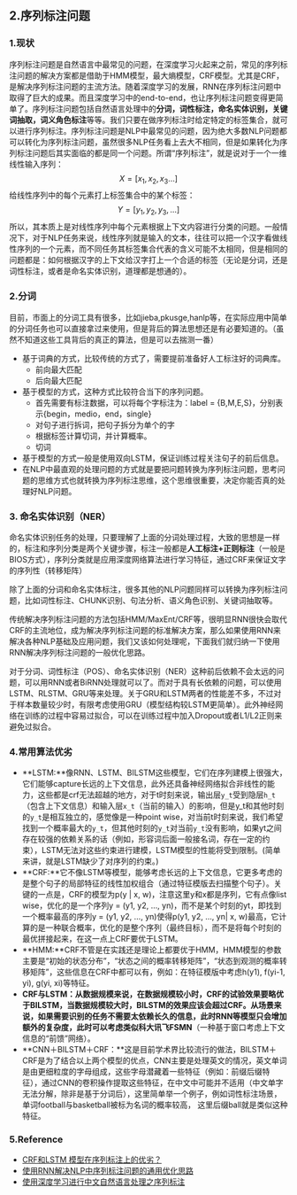 ## 2.序列标注问题

### 1.现状
​	序列标注问题是自然语言中最常见的问题，在深度学习火起来之前，常见的序列标注问题的解决方案都是借助于HMM模型，最大熵模型，CRF模型。尤其是CRF，是解决序列标注问题的主流方法。随着深度学习的发展，RNN在序列标注问题中取得了巨大的成果。而且深度学习中的end-to-end，也让序列标注问题变得更简单了。
​	序列标注问题包括自然语言处理中的**分词，词性标注，命名实体识别，关键词抽取，词义角色标注**等等。我们只要在做序列标注时给定特定的标签集合，就可以进行序列标注。
​	序列标注问题是NLP中最常见的问题，因为绝大多数NLP问题都可以转化为序列标注问题，虽然很多NLP任务看上去大不相同，但是如果转化为序列标注问题后其实面临的都是同一个问题。所谓“序列标注”，就是说对于一个一维线性输入序列：
$$
X = [x_1,x_2,x_3…]
$$
给线性序列中的每个元素打上标签集合中的某个标签：
$$
Y=[y_1,y_2,y_3,...]
$$
​	所以，其本质上是对线性序列中每个元素根据上下文内容进行分类的问题。一般情况下，对于NLP任务来说，线性序列就是输入的文本，往往可以把一个汉字看做线性序列的一个元素，而不同任务其标签集合代表的含义可能不太相同，但是相同的问题都是：如何根据汉字的上下文给汉字打上一个合适的标签（无论是分词，还是词性标注，或者是命名实体识别，道理都是想通的）。

### 2.分词

目前，市面上的分词工具有很多，比如jieba,pkusge,hanlp等，在实际应用中简单的分词任务也可以直接拿过来使用，但是背后的算法思想还是有必要知道的。（虽然不知道这些工具背后的真正的算法，但是可以去揣测一番）

* 基于词典的方式，比较传统的方式了，需要提前准备好人工标注好的词典库。
  * 前向最大匹配
  * 后向最大匹配
* 基于模型的方式，这种方式比较符合当下的序列问题。
  * 首先需要有标注数据，可以将每个字标注为：label = {B,M,E,S}，分别表示{begin，medio，end，single}
  * 对句子进行拆词，把句子拆分为单个的字
  * 根据标签计算切词，并计算概率。
  * 切词
* 基于模型的方式一般是使用双向LSTM，保证训练过程关注句子的前后信息。
* 在NLP中最直观的处理问题的方式就是要把问题转换为序列标注问题，思考问题的思维方式也就转换为序列标注思维，这个思维很重要，决定你能否真的处理好NLP问题。

### 3. 命名实体识别（NER）

命名实体识别任务的处理，只要理解了上面的分词处理过程，大致的思想是一样的，标注和序列分类是两个关键步骤，标注一般都是**人工标注+正则标注**（一般是BIOS方式），序列分类就是应用深度网络算法进行学习特征，通过CRF来保证文字的序列性（转移矩阵）

除了上面的分词和命名实体标注，很多其他的NLP问题同样可以转换为序列标注问题，比如词性标注、CHUNK识别、句法分析、语义角色识别、关键词抽取等。

传统解决序列标注问题的方法包括HMM/MaxEnt/CRF等，很明显RNN很快会取代CRF的主流地位，成为解决序列标注问题的标准解决方案，那么如果使用RNN来解决各种NLP基础及应用问题，我们又该如何处理呢，下面我们就归纳一下使用RNN解决序列标注问题的一般优化思路。

对于分词、词性标注（POS）、命名实体识别（NER）这种前后依赖不会太远的问题，可以用RNN或者BiRNN处理就可以了。而对于具有长依赖的问题，可以使用LSTM、RLSTM、GRU等来处理。关于GRU和LSTM两者的性能差不多，不过对于样本数量较少时，有限考虑使用GRU（模型结构较LSTM更简单）。此外神经网络在训练的过程中容易过拟合，可以在训练过程中加入Dropout或者L1/L2正则来避免过拟合。

### 4.常用算法优劣

* **LSTM:**像RNN、LSTM、BILSTM这些模型，它们在序列建模上很强大，它们能够capture长远的上下文信息，此外还具备神经网络拟合非线性的能力，这些都是crf无法超越的地方，对于t时刻来说，输出层`y_t`受到隐层`h_t`（包含上下文信息）和输入层`x_t`（当前的输入）的影响，但是y_t和其他时刻的`y_t`是相互独立的，感觉像是一种point wise，对当前t时刻来说，我们希望找到一个概率最大的`y_t`，但其他时刻的`y_t`对当前`y_t`没有影响，如果yt之间存在较强的依赖关系的话（例如，形容词后面一般接名词，存在一定的约束），LSTM无法对这些约束进行建模，LSTM模型的性能将受到限制。(简单来讲，就是LSTM缺少了对序列的约束。)
* **CRF:**它不像LSTM等模型，能够考虑长远的上下文信息，它更多考虑的是整个句子的局部特征的线性加权组合（通过特征模版去扫描整个句子）。关键的一点是，CRF的模型为p(y | x, w)，注意这里y和x都是序列，它有点像list wise，优化的是一个序列y = (y1, y2, …, yn)，而不是某个时刻的yt，即找到一个概率最高的序列y = (y1, y2, …, yn)使得p(y1, y2, …, yn| x, w)最高，它计算的是一种联合概率，优化的是整个序列（最终目标），而不是将每个时刻的最优拼接起来，在这一点上CRF要优于LSTM。
* **HMM:**CRF不管是在实践还是理论上都要优于HMM，HMM模型的参数主要是“初始的状态分布”，“状态之间的概率转移矩阵”，“状态到观测的概率转移矩阵”，这些信息在CRF中都可以有，例如：在特征模版中考虑h(y1), f(yi-1, yi), g(yi, xi)等特征。
* **CRF与LSTM：**从数据规模来说，在数据规模较小时，CRF的试验效果要略优于BILSTM，当数据规模较大时，BILSTM的效果应该会超过CRF。从场景来说，如果需要识别的任务不需要太依赖长久的信息，此时RNN等模型只会增加额外的复杂度，此时可以考虑类似科大讯飞**FSMN**（一种基于窗口考虑上下文信息的“前馈”网络）。
* **CNN＋BILSTM＋CRF：**这是目前学术界比较流行的做法，BILSTM＋CRF是为了结合以上两个模型的优点，CNN主要是处理英文的情况，英文单词是由更细粒度的字母组成，这些字母潜藏着一些特征（例如：前缀后缀特征），通过CNN的卷积操作提取这些特征，在中文中可能并不适用（中文单字无法分解，除非是基于分词后），这里简单举一个例子，例如词性标注场景，单词football与basketball被标为名词的概率较高， 这里后缀ball就是类似这种特征。

### 5.Reference

* [CRF和LSTM 模型在序列标注上的优劣？](https://www.zhihu.com/question/46688107/answer/117448674)
* [使用RNN解决NLP中序列标注问题的通用优化思路](https://blog.csdn.net/malefactor/article/details/50725480)
* [使用深度学习进行中文自然语言处理之序列标注](https://www.jianshu.com/p/7e233ef57cb6)